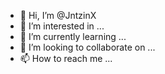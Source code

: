 - 👋 Hi, I’m @JntzinX
- 👀 I’m interested in ...
- 🌱 I’m currently learning ...
- 💞️ I’m looking to collaborate on ...
- 📫 How to reach me ...

<!---
JntzinX/JntzinX is a ✨ special ✨ repository because its `README.md` (this file) appears on your GitHub profile.
You can click the Preview link to take a look at your changes.
--->

